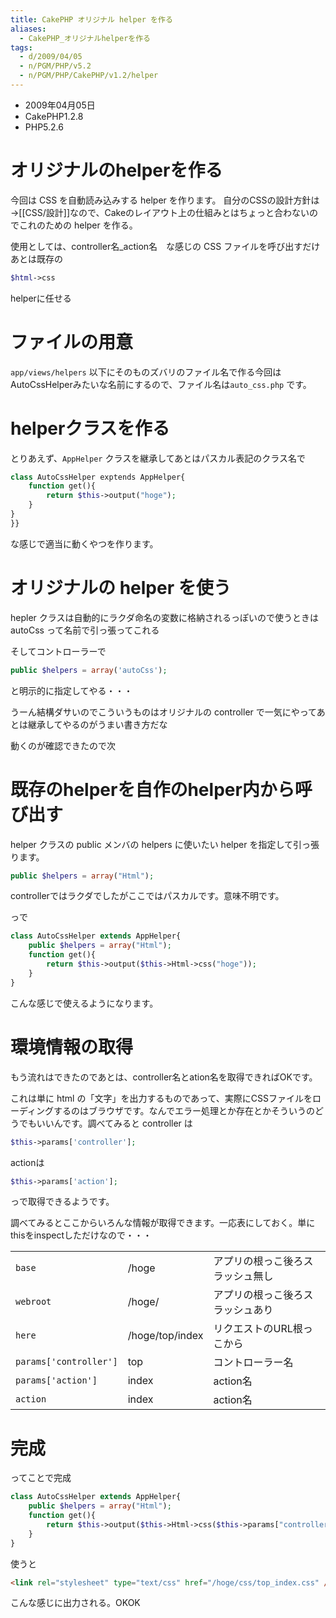 ```yaml
---
title: CakePHP オリジナル helper を作る
aliases:
  - CakePHP_オリジナルhelperを作る
tags:
  - d/2009/04/05
  - n/PGM/PHP/v5.2
  - n/PGM/PHP/CakePHP/v1.2/helper
---
```



- 2009年04月05日
- CakePHP1.2.8
- PHP5.2.6

オリジナルのhelperを作る
================================================================================
今回は CSS を自動読み込みする helper を作ります。
自分のCSSの設計方針は→[[CSS/設計]]なので、Cakeのレイアウト上の仕組みとはちょっと合わないのでこれのための helper を作る。

使用としては、controller名_action名　な感じの CSS ファイルを呼び出すだけ
あとは既存の

```php
$html->css
```

helperに任せる


ファイルの用意
================================================================================
`app/views/helpers` 以下にそのものズバリのファイル名で作る今回はAutoCssHelperみたいな名前にするので、ファイル名は`auto_css.php` です。


helperクラスを作る
================================================================================
とりあえず、`AppHelper` クラスを継承してあとはパスカル表記のクラス名で

```php
class AutoCssHelper exptends AppHelper{
    function get(){
        return $this->output("hoge");
    }
}
}}
```

な感じで適当に動くやつを作ります。


オリジナルの helper を使う
================================================================================
hepler クラスは自動的にラクダ命名の変数に格納されるっぽいので使うときは autoCss って名前で引っ張ってこれる

そしてコントローラーで

```php
public $helpers = array('autoCss');
```

と明示的に指定してやる・・・

うーん結構ダサいのでこういうものはオリジナルの controller で一気にやってあとは継承してやるのがうまい書き方だな

動くのが確認できたので次


既存のhelperを自作のhelper内から呼び出す
================================================================================
helper クラスの public メンバの helpers に使いたい helper を指定して引っ張ります。

```php
public $helpers = array("Html");
```

controllerではラクダでしたがここではパスカルです。意味不明です。

っで

```php
class AutoCssHelper extends AppHelper{
    public $helpers = array("Html");
    function get(){
        return $this->output($this->Html->css("hoge"));
    }
}
```

こんな感じで使えるようになります。

環境情報の取得
================================================================================
もう流れはできたのであとは、controller名とation名を取得できればOKです。

これは単に html の「文字」を出力するものであって、実際にCSSファイルをローディングするのはブラウザです。なんでエラー処理とか存在とかそういうのどうでもいいんです。調べてみると controller は


```php
$this->params['controller'];
```

actionは

```php
$this->params['action'];
```

っで取得できるようです。

調べてみるとここからいろんな情報が取得できます。一応表にしておく。単にthisをinspectしただけなので・・・

|                      |                 |                                  |
| -------------------- | --------------- | -------------------------------- |
| `base`               | /hoge           | アプリの根っこ後ろスラッシュ無し |
| `webroot`            | /hoge/          | アプリの根っこ後ろスラッシュあり |
| `here`                | /hoge/top/index | リクエストのURL根っこから        |
| `params['controller']` | top             | コントローラー名                 |
| `params['action']`     | index           | action名                         |
| `action`               | index           | action名                         |


完成
================================================================================
ってことで完成

```php
class AutoCssHelper extends AppHelper{
    public $helpers = array("Html");
    function get(){
        return $this->output($this->Html->css($this->params["controller"]. "_" . $this->params["action"]));
    }
}
```

使うと

```html
<link rel="stylesheet" type="text/css" href="/hoge/css/top_index.css" />
```

こんな感じに出力される。OKOK
